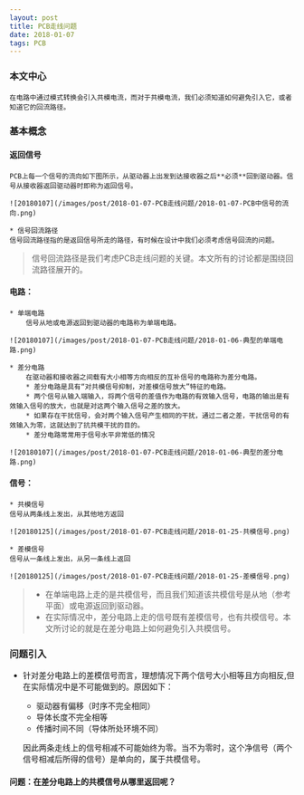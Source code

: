 ```yaml
---
layout: post
title: PCB走线问题
date: 2018-01-07 
tags: PCB  
---
```

### 本文中心
    在电路中通过模式转换会引入共模电流，而对于共模电流，我们必须知道如何避免引入它，或者知道它的回流路径。

### 基本概念
#### 返回信号    
    PCB上每一个信号的流向如下图所示，从驱动器上出发到达接收器之后**必须**回到驱动器。信号从接收器返回驱动器时即称为返回信号。

    ![20180107](/images/post/2018-01-07-PCB走线问题/2018-01-07-PCB中信号的流向.png)  

    * 信号回流路径  
    信号回流路径指的是返回信号所走的路径，有时候在设计中我们必须考虑信号回流的问题。

> 信号回流路径是我们考虑PCB走线问题的关键。本文所有的讨论都是围绕回流路径展开的。

#### 电路：
    * 单端电路   
        信号从地或电源返回到驱动器的电路称为单端电路。  

    ![20180107](/images/post/2018-01-07-PCB走线问题/2018-01-06-典型的单端电路.png)  

    * 差分电路   
        在驱动器和接收器之间载有大小相等方向相反的互补信号的电路称为差分电路。
        * 差分电路是具有“对共模信号抑制，对差模信号放大”特征的电路。      
        * 两个信号从输入端输入，将两个信号的差值作为电路的有效输入信号，电路的输出是有效输入信号的放大，也就是对这两个输入信号之差的放大。   
        * 如果存在干扰信号，会对两个输入信号产生相同的干扰，通过二者之差，干扰信号的有效输入为零，这就达到了抗共模干扰的目的。    
        * 差分电路常常用于信号水平非常低的情况   

    ![20180107](/images/post/2018-01-07-PCB走线问题/2018-01-06-典型的差分电路.png)     

#### 信号：
    * 共模信号   
    信号从两条线上发出，从其他地方返回

    ![20180125](/images/post/2018-01-07-PCB走线问题/2018-01-25-共模信号.png)

    * 差模信号  
    信号从一条线上发出，从另一条线上返回

    ![20180125](/images/post/2018-01-07-PCB走线问题/2018-01-25-差模信号.png)

> * 在单端电路上走的是共模信号，而且我们知道该共模信号是从地（参考平面）或电源返回到驱动器。
> * 在实际情况中，差分电路上走的信号既有差模信号，也有共模信号。本文所讨论的就是在差分电路上如何避免引入共模信号。

### 问题引入
* 针对差分电路上的差模信号而言，理想情况下两个信号大小相等且方向相反,但在实际情况中是不可能做到的。原因如下：     
    * 驱动器有偏移（时序不完全相同）   
    * 导体长度不完全相等   
    * 传播时间不同（导体所处环境不同）    

    因此两条走线上的信号相减不可能始终为零。当不为零时，这个净信号（两个信号相减后所得的信号）是单向的，属于共模信号。
#### 问题：在差分电路上的共模信号从哪里返回呢？

